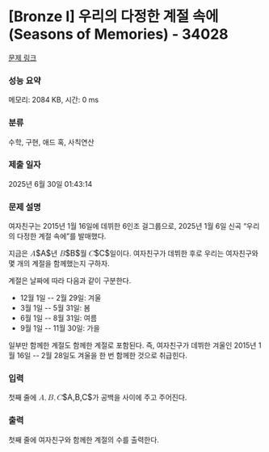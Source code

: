 # [Bronze I] 우리의 다정한 계절 속에(Seasons of Memories) - 34028 

[문제 링크](https://www.acmicpc.net/problem/34028) 

### 성능 요약

메모리: 2084 KB, 시간: 0 ms

### 분류

수학, 구현, 애드 혹, 사칙연산

### 제출 일자

2025년 6월 30일 01:43:14

### 문제 설명

<p>여자친구는 2015년 1월 16일에 데뷔한 6인조 걸그룹으로, 2025년 1월 6일 신곡 “우리의 다정한 계절 속에”를 발매했다.</p>

<p>지금은 <mjx-container class="MathJax" jax="CHTML" style="font-size: 109%; position: relative;"><mjx-math class="MJX-TEX" aria-hidden="true"><mjx-mi class="mjx-i"><mjx-c class="mjx-c1D434 TEX-I"></mjx-c></mjx-mi></mjx-math><mjx-assistive-mml unselectable="on" display="inline"><math xmlns="http://www.w3.org/1998/Math/MathML"><mi>A</mi></math></mjx-assistive-mml><span aria-hidden="true" class="no-mathjax mjx-copytext">$A$</span></mjx-container>년 <mjx-container class="MathJax" jax="CHTML" style="font-size: 109%; position: relative;"><mjx-math class="MJX-TEX" aria-hidden="true"><mjx-mi class="mjx-i"><mjx-c class="mjx-c1D435 TEX-I"></mjx-c></mjx-mi></mjx-math><mjx-assistive-mml unselectable="on" display="inline"><math xmlns="http://www.w3.org/1998/Math/MathML"><mi>B</mi></math></mjx-assistive-mml><span aria-hidden="true" class="no-mathjax mjx-copytext">$B$</span></mjx-container>월 <mjx-container class="MathJax" jax="CHTML" style="font-size: 109%; position: relative;"><mjx-math class="MJX-TEX" aria-hidden="true"><mjx-mi class="mjx-i"><mjx-c class="mjx-c1D436 TEX-I"></mjx-c></mjx-mi></mjx-math><mjx-assistive-mml unselectable="on" display="inline"><math xmlns="http://www.w3.org/1998/Math/MathML"><mi>C</mi></math></mjx-assistive-mml><span aria-hidden="true" class="no-mathjax mjx-copytext">$C$</span></mjx-container>일이다. 여자친구가 데뷔한 후로 우리는 여자친구와 몇 개의 계절을 함께했는지 구하자.</p>

<p>계절은 날짜에 따라 다음과 같이 구분한다.</p>

<ul>
	<li>12월 1일 -- 2월 29일: 겨울</li>
	<li>3월 1일 -- 5월 31일: 봄</li>
	<li>6월 1일 -- 8월 31일: 여름</li>
	<li>9월 1일 -- 11월 30일: 가을</li>
</ul>

<p>일부만 함께한 계절도 함께한 계절로 포함된다. 즉, 여자친구가 데뷔한 겨울인 2015년 1월 16일 -- 2월 28일도 겨울을 한 번 함께한 것으로 취급힌다.</p>

### 입력 

 <p>첫째 줄에 <mjx-container class="MathJax" jax="CHTML" style="font-size: 109%; position: relative;"><mjx-math class="MJX-TEX" aria-hidden="true"><mjx-mi class="mjx-i"><mjx-c class="mjx-c1D434 TEX-I"></mjx-c></mjx-mi><mjx-mo class="mjx-n"><mjx-c class="mjx-c2C"></mjx-c></mjx-mo><mjx-mi class="mjx-i" space="2"><mjx-c class="mjx-c1D435 TEX-I"></mjx-c></mjx-mi><mjx-mo class="mjx-n"><mjx-c class="mjx-c2C"></mjx-c></mjx-mo><mjx-mi class="mjx-i" space="2"><mjx-c class="mjx-c1D436 TEX-I"></mjx-c></mjx-mi></mjx-math><mjx-assistive-mml unselectable="on" display="inline"><math xmlns="http://www.w3.org/1998/Math/MathML"><mi>A</mi><mo>,</mo><mi>B</mi><mo>,</mo><mi>C</mi></math></mjx-assistive-mml><span aria-hidden="true" class="no-mathjax mjx-copytext">$A,B,C$</span></mjx-container>가 공백을 사이에 주고 주어진다.</p>

### 출력 

 <p>첫째 줄에 여자친구와 함께한 계절의 수를 출력한다.</p>

